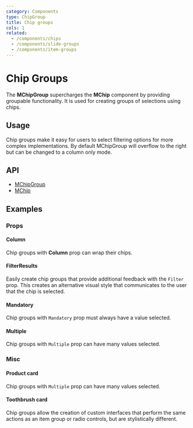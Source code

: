 ```yaml
---
category: Components
type: ChipGroup
title: Chip groups
cols: 1
related:
  - /components/chips
  - /components/slide-groups
  - /components/item-groups
---
```


# Chip Groups

The **MChipGroup** supercharges the **MChip** component by providing groupable functionality. It is used for creating groups
of selections using chips.

## Usage

Chip groups make it easy for users to select filtering options for more complex implementations. By default MChipGroup will overflow to the right but can be changed to a column only mode.

<chip-groups-usage></chip-groups-usage>

## API

- [MChipGroup](/api/MChipGroup)
- [MChip](/api/MChip)

## Examples

### Props

#### Column

Chip groups with **Column** prop can wrap their chips.

<example file="" />

#### FilterResults

Easily create chip groups that provide additional feedback with the `Filter` prop. This creates an alternative visual style that communicates to the user that the chip is selected.

<example file="" />

#### Mandatory

Chip groups with `Mandatory` prop must always have a value selected.

<example file="" />

#### Multiple

Chip groups with `Multiple` prop can have many values selected.

<example file="" />

### Misc

#### Product card

Chip groups with `Multiple` prop can have many values selected.

<example file="" />

#### Toothbrush card

Chip groups allow the creation of custom interfaces that perform the same actions as an item group or radio controls, but are stylistically different.

<example file="" />